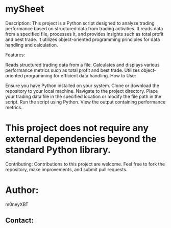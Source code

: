# mySheet
Description:
This project is a Python script designed to analyze trading performance based on structured data from trading activities. It reads data from a specified file, processes it, and provides insights such as total profit and best trade. It utilizes object-oriented programming principles for data handling and calculation.

Features:

Reads structured trading data from a file.
Calculates and displays various performance metrics such as total profit and best trade.
Utilizes object-oriented programming for efficient data handling.
How to Use:

Ensure you have Python installed on your system.
Clone or download the repository to your local machine.
Navigate to the project directory.
Place your trading data file in the specified location or modify the file path in the script.
Run the script using Python.
View the output containing performance metrics.

# This project does not require any external dependencies beyond the standard Python library.

Contributing:
Contributions to this project are welcome. Feel free to fork the repository, make improvements, and submit pull requests.

# Author:
  m0neyXBT
  
Contact:
-
